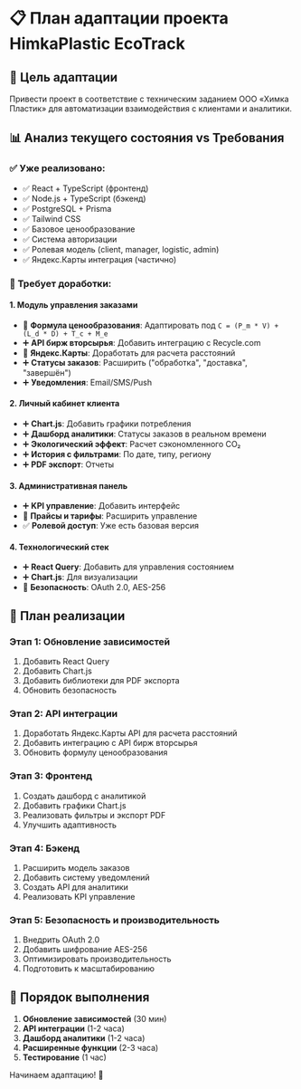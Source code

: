 # 📋 План адаптации проекта HimkaPlastic EcoTrack

## 🎯 Цель адаптации
Привести проект в соответствие с техническим заданием ООО «Химка Пластик» для автоматизации взаимодействия с клиентами и аналитики.

## 📊 Анализ текущего состояния vs Требования

### ✅ Уже реализовано:
- ✅ React + TypeScript (фронтенд)
- ✅ Node.js + TypeScript (бэкенд) 
- ✅ PostgreSQL + Prisma
- ✅ Tailwind CSS
- ✅ Базовое ценообразование
- ✅ Система авторизации
- ✅ Ролевая модель (client, manager, logistic, admin)
- ✅ Яндекс.Карты интеграция (частично)

### 🔄 Требует доработки:

#### 1. Модуль управления заказами
- 🔄 **Формула ценообразования**: Адаптировать под `C = (P_m * V) + (L_d * D) + T_c + M_e`
- ➕ **API бирж вторсырья**: Добавить интеграцию с Recycle.com
- 🔄 **Яндекс.Карты**: Доработать для расчета расстояний
- ➕ **Статусы заказов**: Расширить ("обработка", "доставка", "завершён")
- ➕ **Уведомления**: Email/SMS/Push

#### 2. Личный кабинет клиента
- ➕ **Chart.js**: Добавить графики потребления
- ➕ **Дашборд аналитики**: Статусы заказов в реальном времени
- ➕ **Экологический эффект**: Расчет сэкономленного CO₂
- ➕ **История с фильтрами**: По дате, типу, региону
- ➕ **PDF экспорт**: Отчеты

#### 3. Административная панель
- ➕ **KPI управление**: Добавить интерфейс
- 🔄 **Прайсы и тарифы**: Расширить управление
- ✅ **Ролевой доступ**: Уже есть базовая версия

#### 4. Технологический стек
- ➕ **React Query**: Добавить для управления состоянием
- ➕ **Chart.js**: Для визуализации
- 🔄 **Безопасность**: OAuth 2.0, AES-256

## 🚀 План реализации

### Этап 1: Обновление зависимостей
1. Добавить React Query
2. Добавить Chart.js
3. Добавить библиотеки для PDF экспорта
4. Обновить безопасность

### Этап 2: API интеграции
1. Доработать Яндекс.Карты API для расчета расстояний
2. Добавить интеграцию с API бирж вторсырья
3. Обновить формулу ценообразования

### Этап 3: Фронтенд
1. Создать дашборд с аналитикой
2. Добавить графики Chart.js
3. Реализовать фильтры и экспорт PDF
4. Улучшить адаптивность

### Этап 4: Бэкенд
1. Расширить модель заказов
2. Добавить систему уведомлений
3. Создать API для аналитики
4. Реализовать KPI управление

### Этап 5: Безопасность и производительность
1. Внедрить OAuth 2.0
2. Добавить шифрование AES-256
3. Оптимизировать производительность
4. Подготовить к масштабированию

## 📅 Порядок выполнения
1. **Обновление зависимостей** (30 мин)
2. **API интеграции** (1-2 часа)
3. **Дашборд аналитики** (1-2 часа)
4. **Расширенные функции** (2-3 часа)
5. **Тестирование** (1 час)

Начинаем адаптацию! 🚀